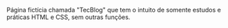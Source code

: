 Página fictícia chamada "TecBlog" que tem o intuito de somente estudos e práticas HTML e CSS, sem outras funções.
